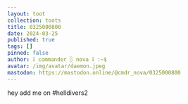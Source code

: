 ```yaml
---
layout: toot
collection: toots
title: 0325000800
date: 2024-03-25
published: true
tags: []
pinned: false
author: ⸸ commander ░ nova ⸸ :~$
avatar: /img/avatar/daemon.jpeg
mastodon: https://mastodon.online/@cmdr_nova/0325000800
---
```


hey add me on #helldivers2
